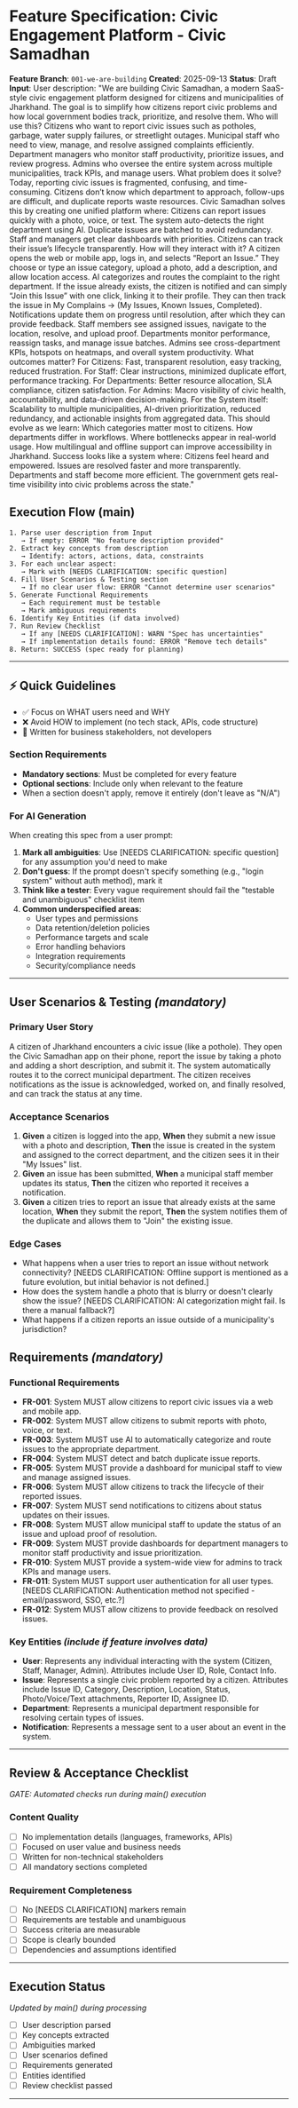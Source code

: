 # Feature Specification: Civic Engagement Platform - Civic Samadhan

**Feature Branch**: `001-we-are-building`
**Created**: 2025-09-13
**Status**: Draft
**Input**: User description: "We are building Civic Samadhan, a modern SaaS-style civic engagement platform designed for citizens and municipalities of Jharkhand. The goal is to simplify how citizens report civic problems and how local government bodies track, prioritize, and resolve them. Who will use this? Citizens who want to report civic issues such as potholes, garbage, water supply failures, or streetlight outages. Municipal staff who need to view, manage, and resolve assigned complaints efficiently. Department managers who monitor staff productivity, prioritize issues, and review progress. Admins who oversee the entire system across multiple municipalities, track KPIs, and manage users. What problem does it solve? Today, reporting civic issues is fragmented, confusing, and time-consuming. Citizens don’t know which department to approach, follow-ups are difficult, and duplicate reports waste resources. Civic Samadhan solves this by creating one unified platform where: Citizens can report issues quickly with a photo, voice, or text. The system auto-detects the right department using AI. Duplicate issues are batched to avoid redundancy. Staff and managers get clear dashboards with priorities. Citizens can track their issue’s lifecycle transparently. How will they interact with it? A citizen opens the web or mobile app, logs in, and selects “Report an Issue.” They choose or type an issue category, upload a photo, add a description, and allow location access. AI categorizes and routes the complaint to the right department. If the issue already exists, the citizen is notified and can simply “Join this Issue” with one click, linking it to their profile. They can then track the issue in My Complains → (My Issues, Known Issues, Completed). Notifications update them on progress until resolution, after which they can provide feedback. Staff members see assigned issues, navigate to the location, resolve, and upload proof. Departments monitor performance, reassign tasks, and manage issue batches. Admins see cross-department KPIs, hotspots on heatmaps, and overall system productivity. What outcomes matter? For Citizens: Fast, transparent resolution, easy tracking, reduced frustration. For Staff: Clear instructions, minimized duplicate effort, performance tracking. For Departments: Better resource allocation, SLA compliance, citizen satisfaction. For Admins: Macro visibility of civic health, accountability, and data-driven decision-making. For the System itself: Scalability to multiple municipalities, AI-driven prioritization, reduced redundancy, and actionable insights from aggregated data. This should evolve as we learn: Which categories matter most to citizens. How departments differ in workflows. Where bottlenecks appear in real-world usage. How multilingual and offline support can improve accessibility in Jharkhand. Success looks like a system where: Citizens feel heard and empowered. Issues are resolved faster and more transparently. Departments and staff become more efficient. The government gets real-time visibility into civic problems across the state."

## Execution Flow (main)
```
1. Parse user description from Input
   → If empty: ERROR "No feature description provided"
2. Extract key concepts from description
   → Identify: actors, actions, data, constraints
3. For each unclear aspect:
   → Mark with [NEEDS CLARIFICATION: specific question]
4. Fill User Scenarios & Testing section
   → If no clear user flow: ERROR "Cannot determine user scenarios"
5. Generate Functional Requirements
   → Each requirement must be testable
   → Mark ambiguous requirements
6. Identify Key Entities (if data involved)
7. Run Review Checklist
   → If any [NEEDS CLARIFICATION]: WARN "Spec has uncertainties"
   → If implementation details found: ERROR "Remove tech details"
8. Return: SUCCESS (spec ready for planning)
```

---

## ⚡ Quick Guidelines
- ✅ Focus on WHAT users need and WHY
- ❌ Avoid HOW to implement (no tech stack, APIs, code structure)
- 👥 Written for business stakeholders, not developers

### Section Requirements
- **Mandatory sections**: Must be completed for every feature
- **Optional sections**: Include only when relevant to the feature
- When a section doesn't apply, remove it entirely (don't leave as "N/A")

### For AI Generation
When creating this spec from a user prompt:
1. **Mark all ambiguities**: Use [NEEDS CLARIFICATION: specific question] for any assumption you'd need to make
2. **Don't guess**: If the prompt doesn't specify something (e.g., "login system" without auth method), mark it
3. **Think like a tester**: Every vague requirement should fail the "testable and unambiguous" checklist item
4. **Common underspecified areas**:
   - User types and permissions
   - Data retention/deletion policies
   - Performance targets and scale
   - Error handling behaviors
   - Integration requirements
   - Security/compliance needs

---

## User Scenarios & Testing *(mandatory)*

### Primary User Story
A citizen of Jharkhand encounters a civic issue (like a pothole). They open the Civic Samadhan app on their phone, report the issue by taking a photo and adding a short description, and submit it. The system automatically routes it to the correct municipal department. The citizen receives notifications as the issue is acknowledged, worked on, and finally resolved, and can track the status at any time.

### Acceptance Scenarios
1.  **Given** a citizen is logged into the app, **When** they submit a new issue with a photo and description, **Then** the issue is created in the system and assigned to the correct department, and the citizen sees it in their "My Issues" list.
2.  **Given** an issue has been submitted, **When** a municipal staff member updates its status, **Then** the citizen who reported it receives a notification.
3.  **Given** a citizen tries to report an issue that already exists at the same location, **When** they submit the report, **Then** the system notifies them of the duplicate and allows them to "Join" the existing issue.

### Edge Cases
-   What happens when a user tries to report an issue without network connectivity? [NEEDS CLARIFICATION: Offline support is mentioned as a future evolution, but initial behavior is not defined.]
-   How does the system handle a photo that is blurry or doesn't clearly show the issue? [NEEDS CLARIFICATION: AI categorization might fail. Is there a manual fallback?]
-   What happens if a citizen reports an issue outside of a municipality's jurisdiction?

## Requirements *(mandatory)*

### Functional Requirements
-   **FR-001**: System MUST allow citizens to report civic issues via a web and mobile app.
-   **FR-002**: System MUST allow citizens to submit reports with photo, voice, or text.
-   **FR-003**: System MUST use AI to automatically categorize and route issues to the appropriate department.
-   **FR-004**: System MUST detect and batch duplicate issue reports.
-   **FR-005**: System MUST provide a dashboard for municipal staff to view and manage assigned issues.
-   **FR-006**: System MUST allow citizens to track the lifecycle of their reported issues.
-   **FR-007**: System MUST send notifications to citizens about status updates on their issues.
-   **FR-008**: System MUST allow municipal staff to update the status of an issue and upload proof of resolution.
-   **FR-009**: System MUST provide dashboards for department managers to monitor staff productivity and issue prioritization.
-   **FR-010**: System MUST provide a system-wide view for admins to track KPIs and manage users.
-   **FR-011**: System MUST support user authentication for all user types. [NEEDS CLARIFICATION: Authentication method not specified - email/password, SSO, etc.?]
-   **FR-012**: System MUST allow citizens to provide feedback on resolved issues.

### Key Entities *(include if feature involves data)*
-   **User**: Represents any individual interacting with the system (Citizen, Staff, Manager, Admin). Attributes include User ID, Role, Contact Info.
-   **Issue**: Represents a single civic problem reported by a citizen. Attributes include Issue ID, Category, Description, Location, Status, Photo/Voice/Text attachments, Reporter ID, Assignee ID.
-   **Department**: Represents a municipal department responsible for resolving certain types of issues.
-   **Notification**: Represents a message sent to a user about an event in the system.

---

## Review & Acceptance Checklist
*GATE: Automated checks run during main() execution*

### Content Quality
- [ ] No implementation details (languages, frameworks, APIs)
- [ ] Focused on user value and business needs
- [ ] Written for non-technical stakeholders
- [ ] All mandatory sections completed

### Requirement Completeness
- [ ] No [NEEDS CLARIFICATION] markers remain
- [ ] Requirements are testable and unambiguous
- [ ] Success criteria are measurable
- [ ] Scope is clearly bounded
- [ ] Dependencies and assumptions identified

---

## Execution Status
*Updated by main() during processing*

- [ ] User description parsed
- [ ] Key concepts extracted
- [ ] Ambiguities marked
- [ ] User scenarios defined
- [ ] Requirements generated
- [ ] Entities identified
- [ ] Review checklist passed

---
